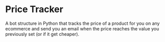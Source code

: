 # Price Tracker
A bot structure in Python that tracks the price of a product for you on any ecommerce and send you an email when the price reaches the value you previously set (or if it get cheaper).
